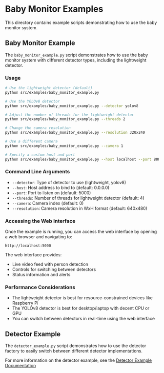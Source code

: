 # Baby Monitor Examples

This directory contains example scripts demonstrating how to use the baby monitor system.

## Baby Monitor Example

The `baby_monitor_example.py` script demonstrates how to use the baby monitor system with different detector types, including the lightweight detector.

### Usage

```bash
# Use the lightweight detector (default)
python src/examples/baby_monitor_example.py

# Use the YOLOv8 detector
python src/examples/baby_monitor_example.py --detector yolov8

# Adjust the number of threads for the lightweight detector
python src/examples/baby_monitor_example.py --threads 2

# Change the camera resolution
python src/examples/baby_monitor_example.py --resolution 320x240

# Use a different camera
python src/examples/baby_monitor_example.py --camera 1

# Specify a custom host and port
python src/examples/baby_monitor_example.py --host localhost --port 8080
```

### Command Line Arguments

- `--detector`: Type of detector to use (lightweight, yolov8)
- `--host`: Host address to bind to (default: 0.0.0.0)
- `--port`: Port to listen on (default: 5000)
- `--threads`: Number of threads for lightweight detector (default: 4)
- `--camera`: Camera index (default: 0)
- `--resolution`: Camera resolution in WxH format (default: 640x480)

### Accessing the Web Interface

Once the example is running, you can access the web interface by opening a web browser and navigating to:

```
http://localhost:5000
```

The web interface provides:
- Live video feed with person detection
- Controls for switching between detectors
- Status information and alerts

### Performance Considerations

- The lightweight detector is best for resource-constrained devices like Raspberry Pi
- The YOLOv8 detector is best for desktop/laptop with decent CPU or GPU
- You can switch between detectors in real-time using the web interface

## Detector Example

The `detector_example.py` script demonstrates how to use the detector factory to easily switch between different detector implementations.

For more information on the detector example, see the [Detector Example Documentation](../babymonitor/detectors/LIGHTWEIGHT_DETECTION.md) 